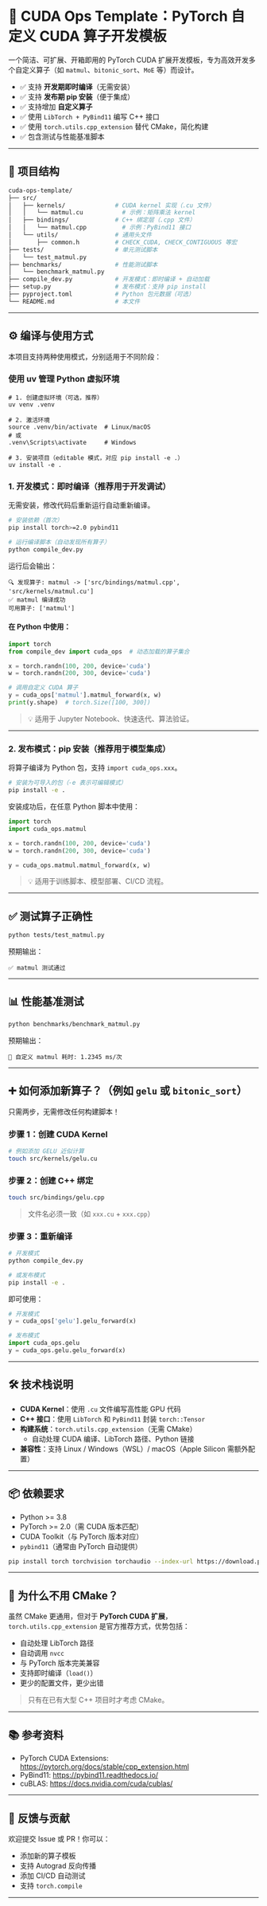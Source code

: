 # 🚀 CUDA Ops Template：PyTorch 自定义 CUDA 算子开发模板

一个简洁、可扩展、开箱即用的 PyTorch CUDA 扩展开发模板，专为高效开发多个自定义算子（如 `matmul`、`bitonic_sort`、`MoE` 等）而设计。

- ✅ 支持 **开发期即时编译**（无需安装）
- ✅ 支持 **发布期 pip 安装**（便于集成）
- ✅ 支持增加 **自定义算子**
- ✅ 使用 `LibTorch + PyBind11` 编写 C++ 接口
- ✅ 使用 `torch.utils.cpp_extension` 替代 CMake，简化构建
- ✅ 包含测试与性能基准脚本

---

## 📁 项目结构

```bash
cuda-ops-template/
├── src/
│   ├── kernels/              # CUDA kernel 实现（.cu 文件）
│   │   └── matmul.cu           # 示例：矩阵乘法 kernel
│   ├── bindings/             # C++ 绑定层（.cpp 文件）
│   │   └── matmul.cpp          # 示例：PyBind11 接口
│   └── utils/                # 通用头文件
│       ├── common.h          # CHECK_CUDA, CHECK_CONTIGUOUS 等宏
├── tests/                    # 单元测试脚本
│   └── test_matmul.py
├── benchmarks/               # 性能测试脚本
│   └── benchmark_matmul.py
├── compile_dev.py            # 开发模式：即时编译 + 自动加载
├── setup.py                  # 发布模式：支持 pip install
├── pyproject.toml            # Python 包元数据（可选）
└── README.md                 # 本文件
```

---

## ⚙️ 编译与使用方式

本项目支持两种使用模式，分别适用于不同阶段：

### 使用 uv 管理 Python 虚拟环境 

```shell
# 1. 创建虚拟环境（可选，推荐）
uv venv .venv

# 2. 激活环境
source .venv/bin/activate  # Linux/macOS
# 或
.venv\Scripts\activate     # Windows

# 3. 安装项目（editable 模式，对应 pip install -e .）
uv install -e .
```

### 1. 开发模式：即时编译（推荐用于开发调试）

无需安装，修改代码后重新运行自动重新编译。

```bash
# 安装依赖（首次）
pip install torch>=2.0 pybind11

# 运行编译脚本（自动发现所有算子）
python compile_dev.py
```

运行后会输出：
```
🔍 发现算子: matmul -> ['src/bindings/matmul.cpp', 'src/kernels/matmul.cu']
✅ matmul 编译成功
可用算子: ['matmul']
```

#### 在 Python 中使用：

```python
import torch
from compile_dev import cuda_ops  # 动态加载的算子集合

x = torch.randn(100, 200, device='cuda')
w = torch.randn(200, 300, device='cuda')

# 调用自定义 CUDA 算子
y = cuda_ops['matmul'].matmul_forward(x, w)
print(y.shape)  # torch.Size([100, 300])
```

> 💡 适用于 Jupyter Notebook、快速迭代、算法验证。

---

### 2. 发布模式：pip 安装（推荐用于模型集成）

将算子编译为 Python 包，支持 `import cuda_ops.xxx`。

```bash
# 安装为可导入的包（-e 表示可编辑模式）
pip install -e .
```

安装成功后，在任意 Python 脚本中使用：

```python
import torch
import cuda_ops.matmul

x = torch.randn(100, 200, device='cuda')
w = torch.randn(200, 300, device='cuda')

y = cuda_ops.matmul.matmul_forward(x, w)
```

> 💡 适用于训练脚本、模型部署、CI/CD 流程。

---

## ✅ 测试算子正确性

```bash
python tests/test_matmul.py
```

预期输出：
```
✅ matmul 测试通过
```

---

## 📊 性能基准测试

```bash
python benchmarks/benchmark_matmul.py
```

预期输出：
```
🚀 自定义 matmul 耗时: 1.2345 ms/次
```

---

## ➕ 如何添加新算子？（例如 `gelu` 或 `bitonic_sort`）

只需两步，无需修改任何构建脚本！

### 步骤 1：创建 CUDA Kernel
```bash
# 例如添加 GELU 近似计算
touch src/kernels/gelu.cu
```

### 步骤 2：创建 C++ 绑定
```bash
touch src/bindings/gelu.cpp
```

> 文件名必须一致（如 `xxx.cu` + `xxx.cpp`）

### 步骤 3：重新编译
```bash
# 开发模式
python compile_dev.py

# 或发布模式
pip install -e .
```

即可使用：
```python
# 开发模式
y = cuda_ops['gelu'].gelu_forward(x)

# 发布模式
import cuda_ops.gelu
y = cuda_ops.gelu.gelu_forward(x)
```

---

## 🛠️ 技术栈说明

- **CUDA Kernel**：使用 `.cu` 文件编写高性能 GPU 代码
- **C++ 接口**：使用 `LibTorch` 和 `PyBind11` 封装 `torch::Tensor`
- **构建系统**：`torch.utils.cpp_extension`（无需 CMake）
  - 自动处理 CUDA 编译、LibTorch 路径、Python 链接
- **兼容性**：支持 Linux / Windows（WSL）/ macOS（Apple Silicon 需额外配置）

---

## 📦 依赖要求

- Python >= 3.8
- PyTorch >= 2.0（需 CUDA 版本匹配）
- CUDA Toolkit（与 PyTorch 版本对应）
- `pybind11`（通常由 PyTorch 自动提供）

```bash
pip install torch torchvision torchaudio --index-url https://download.pytorch.org/whl/cu118
```

---

## 🌟 为什么不用 CMake？

虽然 CMake 更通用，但对于 **PyTorch CUDA 扩展**，`torch.utils.cpp_extension` 是官方推荐方式，优势包括：

- 自动处理 LibTorch 路径
- 自动调用 `nvcc`
- 与 PyTorch 版本完美兼容
- 支持即时编译（`load()`）
- 更少的配置文件，更少出错

> 只有在已有大型 C++ 项目时才考虑 CMake。

---

## 📚 参考资料

- PyTorch CUDA Extensions: https://pytorch.org/docs/stable/cpp_extension.html
- PyBind11: https://pybind11.readthedocs.io/
- cuBLAS: https://docs.nvidia.com/cuda/cublas/

---

## 📮 反馈与贡献

欢迎提交 Issue 或 PR！你可以：

- 添加新的算子模板
- 支持 Autograd 反向传播
- 添加 CI/CD 自动测试
- 支持 `torch.compile`

---

